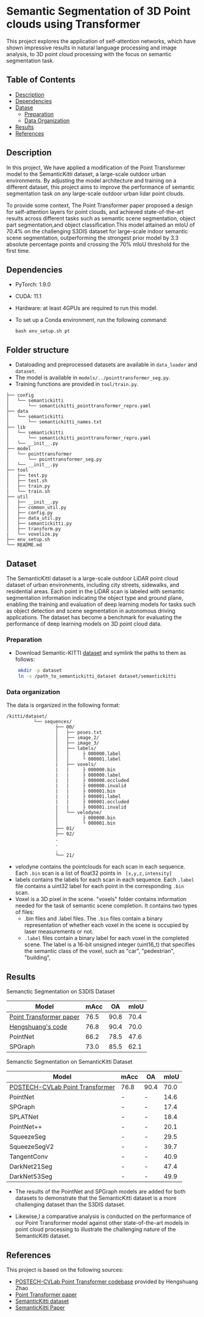 # Semantic Segmentation of 3D Point clouds using Transformer 

This project explores the application of self-attention networks,  which have shown impressive results in natural language processing and image analysis, to 3D point cloud processing with the focus on semantic segmentation task.

## Table of Contents

- [Description](#description)
- [Dependencies](#dependencies)
- [Datase](#dataset)
  - [Preparation](#dataset_preparation)
  - [Data Organization](#data_organization)
- [Results](#results)
- [References](#references)



## Description <a name="description"></a>
In this project, We have applied a modification of the Point Transformer model to the SemanticKitti dataset, a large-scale outdoor urban environments. By adjusting the model architecture and training on a different dataset, this project aims to improve the performance of semantic segmentation task on any large-scale outdoor urban lidar point clouds.

To provide some context, The Point Transformer paper proposed a design for self-attention layers for point clouds, and achieved state-of-the-art results across different tasks such as semantic scene segmentation, object part segmentation,and object classification.This model attained an mIoU of 70.4% on the challenging S3DIS dataset for large-scale indoor semantic scene segmentation, outperforming the strongest prior model by 3.3 absolute percentage points and crossing the 70% mIoU threshold for the first time. 

## Dependencies <a name="dependencies"></a>
- PyTorch: 1.9.0
- CUDA: 11.1
- Hardware: at least 4GPUs are required to run this model.
- To set up a Conda environment, run the following command:

  ```
  bash env_setup.sh pt
  ```

## Folder structure <a name="folder_structure"></a>

- Dataloading and preprocessed datasets are available in `data_loader` and `dataset`. 
- The model is available in `models/../pointtransformer_seg.py`. 
- Training functions are provided in `tool/train.py`.
```
├── config
│   └── semantickitti
│       └── semantickitti_pointtransformer_repro.yaml
├── data
│   └── semantickitti
│       └── semantickitti_names.txt
├── lib
│   └── semantickitti
│       └── semantickitti_pointtransformer_repro.yaml
│   └── __init__.py
├── model
│   └── pointtransformer
│       └── pointtransformer_seg.py
│   └── __init__.py
├── tool
│   ├── test.py
│   ├── test.sh
│   ├── train.py
|   └── train.sh
├── util
│   ├── __init__.py
│   ├── common_util.py
│   ├── config.py
│   ├── data_util.py
│   ├── semantickitti.py
│   ├── transform.py
|   └── voxelize.py
├── env_setup.sh
└── README.md
```

## Dataset <a name="dataset"></a>

The SemanticKitti dataset is a large-scale outdoor LiDAR point cloud dataset of urban environments, including city streets, sidewalks, and residential areas. Each point in the LiDAR scan is labeled with semantic segmentation information indicating the object type and ground plane, enabling the training and evaluation of deep learning models for tasks such as object detection and scene segmentation in autonomous driving applications. The dataset has become a benchmark for evaluating the performance of deep learning models on 3D point cloud data.

### Preparation <a name="dataset_preparation"></a>


- Download Semantic-KITTI [dataset](http://semantic-kitti.org/dataset.html) and symlink the paths to them as follows:

  ```sh
   mkdir -p dataset
   ln -s /path_to_semantickitti_dataset dataset/semantickitti
   ```

### Data organization <a name=" data_organization"></a>

The data is organized in the following format:

```
/kitti/dataset/
          └── sequences/
                  ├── 00/
                  │   ├── poses.txt
                  │   ├── image_2/
                  │   ├── image_3/
                  │   ├── labels/
                  │   │     ├ 000000.label
                  │   │     └ 000001.label
                  |   ├── voxels/
                  |   |     ├ 000000.bin
                  |   |     ├ 000000.label
                  |   |     ├ 000000.occluded
                  |   |     ├ 000000.invalid
                  |   |     ├ 000001.bin
                  |   |     ├ 000001.label
                  |   |     ├ 000001.occluded
                  |   |     ├ 000001.invalid
                  │   └── velodyne/
                  │         ├ 000000.bin
                  │         └ 000001.bin
                  ├── 01/
                  ├── 02/
                  .
                  .
                  .
                  └── 21/
 ```
- velodyne contains the pointclouds for each scan in each sequence. Each `.bin` scan is a list of float32 points in ` [x,y,z,intensity]`
- labels contains the labels for each scan in each sequence. Each  `.label` file contains a uint32 label for each point in the corresponding `.bin` scan.
-   Voxel is a 3D pixel in the scene. "voxels" folder contains information needed for the task of semantic scene completion. It contains two types of files: 
       - .bin files and .label files. The `.bin` files contain a binary representation of whether each voxel in the scene is occupied by laser measurements or not. 
       - `.label` files contain a binary label for each voxel in the completed scene. The label is a 16-bit unsigned integer (uint16_t) that specifies the semantic class of the voxel, such as "car", "pedestrian", "building",
## Results <a name="results"></a>

Semanctic Segmentation on S3DIS Dataset

  |Model | mAcc | OA | mIoU |
  |-------| ------| ----| -------|
  |[Point Transformer paper](https://arxiv.org/pdf/2012.09164.pdf)  | 76.5 | 90.8 | 70.4 |
  |[Hengshuang's code ](https://github.com/POSTECH-CVLab/point-transformer)| 76.8 | 90.4 | 70.0 |
  |PointNet | 66.2 | 78.5 | 47.6 |
  |SPGraph | 73.0 | 85.5 | 62.1 |




Semanctic Segmentation on SemanticKitti Dataset

  |Model | mAcc | OA | mIoU |
  |-------| ------| ----| -------|
  |[POSTECH-CVLab Point Transformer ](https://github.com/POSTECH-CVLab/point-transformer)| 76.8 | 90.4 | 70.0 |
  |PointNet | - | - | 14.6 |
  |SPGraph | - | - | 17.4 |
  |SPLATNet | - | - | 18.4 |
  |PointNet++ | - | - |  20.1 |
  |SqueezeSeg | - | - | 29.5 |
  |SqueezeSegV2 | - | - |  39.7 |
  |TangentConv | - | - | 40.9 |
  |DarkNet21Seg | - | - | 47.4 |
  |DarkNet53Seg | - | - | 49.9 |

- The results of the PointNet and SPGraph models are added for both datasets to demonstrate that the SemanticKitti dataset is a more challenging dataset than the S3DIS dataset.

- Likewise,I a comparative analysis is conducted on the performance of our Point Transformer model against other state-of-the-art models in point cloud processing to illustrate the challenging nature of the SemanticKitti dataset. 


## References <a name="references"></a>
This project is based on the following sources:

* [POSTECH-CVLab Point Transformer codebase](https://github.com/POSTECH-CVLab/point-transformer) provided by Hengshuang Zhao
* [Point Transformer paper](https://arxiv.org/pdf/2012.09164.pdf)
* [SemanticKitti dataset](http://semantic-kitti.org/dataset.html)
* [SemanticKitti Paper](https://arxiv.org/pdf/1904.01416.pdf)



